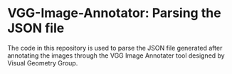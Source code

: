 # VGG-Image-Annotator: Parsing the JSON file
The code in this repository is used to parse the JSON file generated after annotating the images through the VGG Image Annotater tool designed by Visual Geometry Group. 
